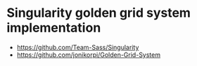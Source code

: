 Singularity golden grid system implementation
=============================================

 * https://github.com/Team-Sass/Singularity
 * https://github.com/jonikorpi/Golden-Grid-System

